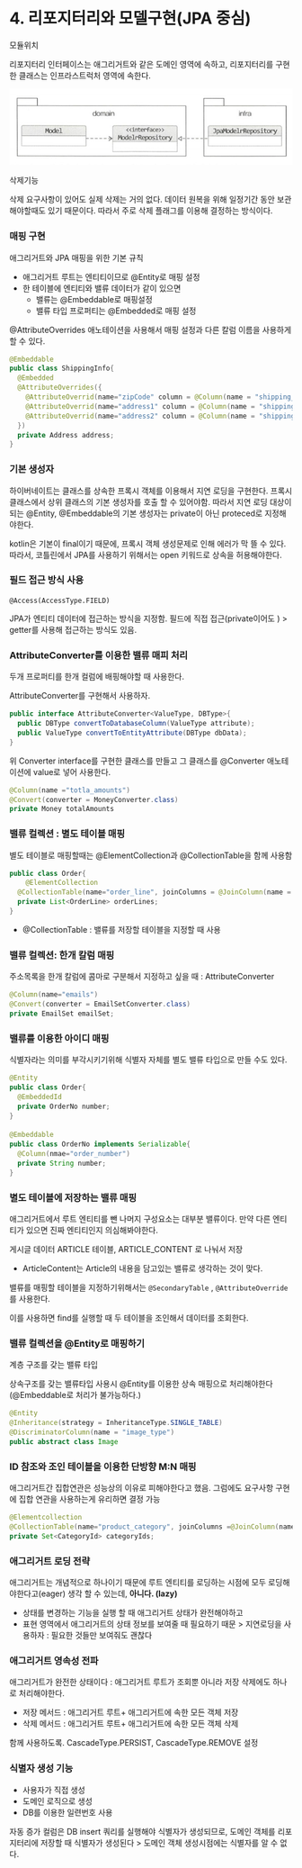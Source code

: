 # 4. 리포지터리와 모델구현(JPA 중심)



모듈위치

리포지터리 인터페이스는 애그리거트와 같은 도메인 영역에 속하고, 리포지터리를 구현한 클래스는 인프라스트럭처 영역에 속한다.

![4](../resource/ddd/4.png)

삭제기능

삭제 요구사항이 있어도 실제 삭제는 거의 없다. 데이터 원복을 위해 일정기간 동안 보관해야할때도 있기 때문이다. 따라서 주로 삭제 플래그를 이용해 결정하는 방식이다.



### 매핑 구현

애그리거트와 JPA 매핑을 위한 기본 규칙

- 애그리거트 루트는 엔티티이므로 @Entity로 매핑 설정
- 한 테이블에 엔티티와 밸류 데이터가 같이 있으면
  - 밸류는 @Embeddable로 매핑설정
  - 밸류 타입 프로퍼티는 @Embedded로 매핑 설정

@AttributeOverrides 애노테이션을 사용해서 매핑 설정과 다른 칼럼 이름을 사용하게 할 수 있다.

```java
@Embeddable
public class ShippingInfo{
  @Embedded
  @AttributeOverrides({
    @AttributeOverrid(name="zipCode" column = @Column(name = "shipping_zipcocde")),
    @AttributeOverrid(name="address1" column = @Column(name = "shipping_address1")),
    @AttributeOverrid(name="address2" column = @Column(name = "shipping_address2")),
  })
  private Address address;
}
```



### 기본 생성자

하이버네이트는 클래스를 상속한 프록시 객체를 이용해서 지연 로딩을 구현한다. 프록시 클래스에서 상위 클래스의 기본 생성자를 호출 할 수 있어야함. 따라서 지연 로딩 대상이 되는 @Entity, @Embeddable의 기본 생성자는 private이 아닌 proteced로 지정해야한다.

kotlin은 기본이 final이기 때문에, 프록시 객체 생성문제로 인해 에러가 막 뜰 수 있다. 따라서, 코틀린에서 JPA를 사용하기 위해서는 open 키워드로 상속을 허용해야한다.



### 필드 접근 방식 사용

```
@Access(AccessType.FIELD)
```

JPA가 엔티티 데이터에 접근하는 방식을 지정함. 필드에 직접 접근(private이어도 ) > getter를 사용해 접근하는 방식도 있음.



### AttributeConverter를 이용한 밸류 매피 처리

두개 프로퍼티를 한개 컬럼에 배핑해야할 때 사용한다. 

AttributeConverter를 구현해서 사용하자.

```java
public interface AttributeConverter<ValueType, DBType>{
  public DBType convertToDatabaseColumn(ValueType attribute);
  public ValueType convertToEntityAttribute(DBType dbData);
}
```

위 Converter interface를 구현한 클래스를 만들고 그 클래스를 @Converter 애노테이션에 value로 넣어 사용한다.

```java
@Column(name ="totla_amounts")
@Convert(converter = MoneyConverter.class)
private Money totalAmounts
```



### 밸류 컬렉션 : 별도 테이블 매핑

별도 테이블로 매핑할때는 @ElementCollection과 @CollectionTable을 함께 사용함

```java
public class Order{
	@ElementCollection
  @CollectionTable(name="order_line", joinColumns = @JoinColumn(name = "order_number"))
  private List<OrderLine> orderLines;
}
```

- @CollectionTable : 밸류를 저장할 테이블을 지정할 때 사용



### 밸류 컬렉션: 한개 칼럼 매핑

주소목록을 한개 칼럼에 콤마로 구분해서 지정하고 싶을 때 : AttributeConverter

```java
@Column(name="emails")
@Convert(converter = EmailSetConverter.class)
private EmailSet emailSet;
```



### 밸류를 이용한 아이디 매핑

식별자라는 의미를 부각시키기위해 식별자 자체를 별도 밸류 타입으로 만들 수도 있다.

```java
@Entity
public class Order{
  @EmbeddedId
  private OrderNo number;
}

@Embeddable
public class OrderNo implements Serializable{
  @Column(nmae="order_number")
  private String number;
}
```



### 별도 테이블에 저장하는 밸류 매핑

애그리거트에서 루트 엔티티를 뺀 나머지 구성요소는 대부분 밸류이다.
만약 다른 엔티티가 있으면 진짜 엔티티인지 의심해봐야한다.

게시글 데이터 ARTICLE 테이블, ARTICLE_CONTENT 로 나눠서 저장

- ArticleContent는 Article의 내용을 담고있는 밸류로 생각하는 것이 맞다.

밸류를 매핑할 테이블을 지정하기위해서는 ``@SecondaryTable`` , `@AttributeOverride` 를 사용한다.

이를 사용하면 find를 실행할 때 두 테이블을 조인해서 데이터를 조회한다.



### 밸류 컬렉션을 @Entity로 매핑하기

계층 구조를 갖는 밸류 타입

상속구조를 갖는 밸류타입 사용시 @Entity를 이용한 상속 매핑으로 처리해야한다 (@Embeddable로 처리가 불가능하다.)

```java
@Entity
@Inheritance(strategy = InheritanceType.SINGLE_TABLE)
@DiscriminatorColumn(name = "image_type")
public abstract class Image
```



### ID 참조와 조인 테이블을 이용한 단방향 M:N 매핑

애그리거트간 집합연관은 성능상의 이유로 피해야한다고 했음. 그럼에도 요구사항 구현에 집합 연관을 사용하는게 유리하면 결정 가능

```java
@Elementcollection
@CollectionTable(name="product_category", joinColumns =@JoinColumn(name= "product_id"))
private Set<CategoryId> categoryIds;
```



### 애그리거트 로딩 전략

애그리거트는 개념적으로 하나이기 때문에 루트 엔티티를 로딩하는 시점에 모두 로딩해야한다고(eager) 생각 할 수 있는데, **아니다. (lazy)**

- 상태를 변경하는 기능을 실행 할 때 애그리거트 상태가 완전해야하고
- 표현 영역에서 애그리거트의 상태 정보를 보여줄 때 필요하기 때문 > 지연로딩을 사용하자 : 필요한 것들만 보여줘도 괜찮다

### 

### 애그리거트 영속성 전파

애그리거트가 완전한 상태이다 : 애그리거트 루트가 조회뿐 아니라 저장 삭제에도 하나로 처리해야한다.

- 저장 메서드 : 애그리거트 루트+ 애그리거트에 속한 모든 객체 저장
- 삭제 메서드 : 애그리거트 루트+ 애그리거트에 속한 모든 객체 삭제

함께 사용하도록. CascadeType.PERSIST, CascadeType.REMOVE 설정



### 식별자 생성 기능

- 사용자가 직접 생성
- 도메인 로직으로 생성
- DB를 이용한 일련번호 사용

자동 증가 컬럼은 DB insert 쿼리를 실행해야 식별자가 생성되므로, 도메인 객체를 리포지터리에 저장할 때 식별자가 생성된다 > 도메인 객체 생성시점에는 식별자를 알 수 없다.

### 







